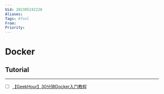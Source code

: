 ```yaml
---
Uid: 202305242228
Aliases: 
Tags: #Tool 
From: 
Priority: 
---
```

# Docker

## Tutorial
---
- [ ] [【GeekHour】30分钟Docker入门教程](https://www.bilibili.com/video/BV14s4y1i7Vf)

